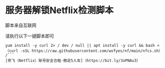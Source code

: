 # 服务器解锁Netflix检测脚本
脚本来自互联网

请执行以下一键脚本即可
```
yum install -y curl 2> / dev / null || apt install -y curl && bash <（curl -sSL https://raw.githubusercontent.com/wxfyes/nf/main/nfcs.sh）
/```
[奈飞（Netflix）账号安全合租-稳定5人车]（https://bit.ly/3oPNAu3）
